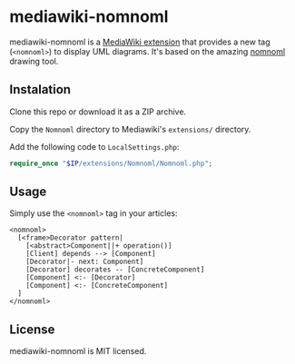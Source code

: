 # mediawiki-nomnoml

mediawiki-nomnoml is a [MediaWiki extension](https://www.mediawiki.org/wiki/Manual:Extensions) that provides a new tag (`<nomnoml>`) to display UML diagrams. It's based on the amazing [nomnoml](http://www.nomnoml.com/) drawing tool.

## Instalation

Clone this repo or download it as a ZIP archive.

Copy the `Nomnoml` directory to Mediawiki's `extensions/` directory.

Add the following code to `LocalSettings.php`:

```php
require_once "$IP/extensions/Nomnoml/Nomnoml.php";
```

## Usage

Simply use the `<nomnoml>` tag in your articles:

```
<nomnoml>
  [<frame>Decorator pattern|
    [<abstract>Component||+ operation()]
    [Client] depends --> [Component]
    [Decorator|- next: Component]
    [Decorator] decorates -- [ConcreteComponent]
    [Component] <:- [Decorator]
    [Component] <:- [ConcreteComponent]
  ]
</nomnoml>
```

## License

mediawiki-nomnoml is MIT licensed.
